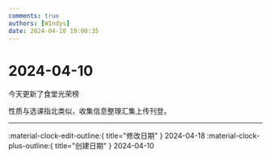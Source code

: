 ```yaml
---
comments: true
authors: [W1ndys]
date: 2024-04-10 19:00:35
---
```


# 2024-04-10

今天更新了食堂光荣榜

<!-- more -->

性质与选课指北类似，收集信息整理汇集上传刊登。

---

:material-clock-edit-outline:{ title="修改日期" } 2024-04-18
:material-clock-plus-outline:{ title="创建日期" } 2024-04-10
